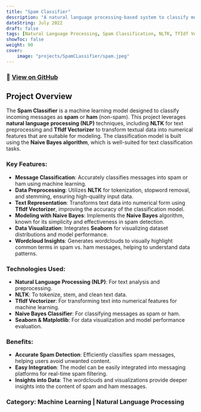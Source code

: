 ```yaml
---
title: "Spam Classifier"
description: "A natural language processing-based system to classify messages as spam or not."
dateString: July 2022
draft: false
tags: [Natural Language Processing, Spam Classification, NLTK, TfIdf Vectorizer, Naive Bayes, Data Visualization, Python]
showToc: false
weight: 90
cover:
    image: "projects/SpamCLassifier/spam.jpeg"
---
```


### 🔗 [View on GitHub](https://github.com/divyansh-tripathi7/spamClassifier)

## Project Overview

The **Spam Classifier** is a machine learning model designed to classify incoming messages as **spam** or **ham** (non-spam). This project leverages **natural language processing (NLP)** techniques, including **NLTK** for text preprocessing and **TfIdf Vectorizer** to transform textual data into numerical features that are suitable for modeling. The classification model is built using the **Naive Bayes algorithm**, which is well-suited for text classification tasks.

### Key Features:
- **Message Classification**: Accurately classifies messages into spam or ham using machine learning.
- **Data Preprocessing**: Utilizes **NLTK** for tokenization, stopword removal, and stemming, ensuring high-quality input data.
- **Text Representation**: Transforms text data into numerical form using **TfIdf Vectorizer**, improving the accuracy of the classification model.
- **Modeling with Naive Bayes**: Implements the **Naive Bayes** algorithm, known for its simplicity and effectiveness in spam detection.
- **Data Visualization**: Integrates **Seaborn** for visualizing dataset distributions and model performance.
- **Wordcloud Insights**: Generates wordclouds to visually highlight common terms in spam vs. ham messages, helping to understand data patterns.

### Technologies Used:
- **Natural Language Processing (NLP)**: For text analysis and preprocessing.
- **NLTK**: To tokenize, stem, and clean text data.
- **TfIdf Vectorizer**: For transforming text into numerical features for machine learning.
- **Naive Bayes Classifier**: For classifying messages as spam or ham.
- **Seaborn & Matplotlib**: For data visualization and model performance evaluation.

### Benefits:
- **Accurate Spam Detection**: Efficiently classifies spam messages, helping users avoid unwanted content.
- **Easy Integration**: The model can be easily integrated into messaging platforms for real-time spam filtering.
- **Insights into Data**: The wordclouds and visualizations provide deeper insights into the content of spam and ham messages.

### Category: **Machine Learning | Natural Language Processing**
